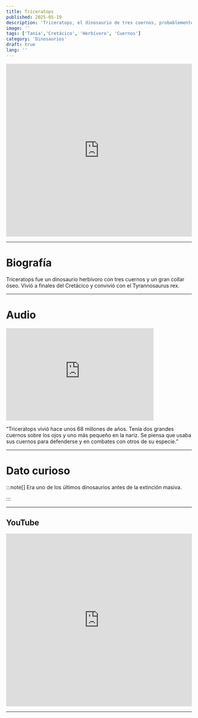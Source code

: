 ```yaml
---
title: Triceratops
published: 2025-05-19
description: 'Triceratops, el dinosaurio de tres cuernos, probablemente usaba su collar óseo en combates y defensa.'
image: ''
tags: ['Tania','Cretácico', 'Herbívoro', 'Cuernos']
category: 'Dinosaurios'
draft: true 
lang: ''
---
```

<iframe width="100%" height="468" src="https://drive.google.com/file/d/1V6wA0bZjgaS7Kj-muRtgHzBDEEj_TVah/preview" frameborder="0" allowfullscreen></iframe>

---

# Biografía
Triceratops fue un dinosaurio herbívoro con tres cuernos y un gran collar óseo. Vivió a finales del Cretácico y convivió con el Tyrannosaurus rex.

---
# Audio

<iframe width="400" height="250" src="https://drive.google.com/file/d/1vUo0ZIFiLLuwtsu4iAgM6JFQaqbXQLuQ/preview" frameborder="0" allowfullscreen></iframe>

“Triceratops vivió hace unos 68 millones de años. Tenía dos grandes cuernos sobre los ojos y uno más pequeño en la nariz. Se piensa que usaba sus cuernos para defenderse y en combates con otros de su especie.”

---

# Dato curioso
:::note[]
Era uno de los últimos dinosaurios antes de la extinción masiva.

:::

---
## YouTube

<iframe width="100%" height="468" src="https://www.youtube.com/embed/CGvE1M95rtw?si=Vf3mudwHLHjeozon" title="YouTube video player" frameborder="0" allow="accelerometer; autoplay; clipboard-write; encrypted-media; gyroscope; picture-in-picture; web-share" allowfullscreen></iframe>

---